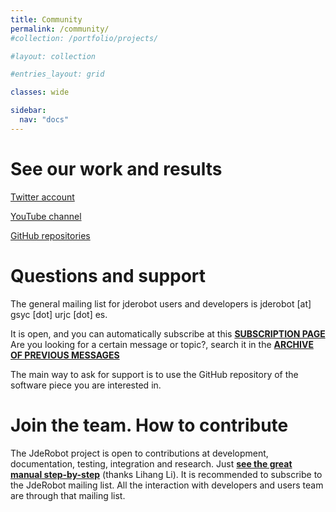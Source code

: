 ```yaml
---
title: Community
permalink: /community/
#collection: /portfolio/projects/

#layout: collection

#entries_layout: grid

classes: wide

sidebar:
  nav: "docs"
---
```



# See our work and results

[Twitter account](https://twitter.com/jderobot)

[YouTube channel](https://www.youtube.com/channel/UCgmUgpircYAv_QhLQziHJOQ)

[GitHub repositories](https://github.com/JdeRobot)



# Questions and support

The general mailing list for jderobot users and developers is jderobot [at] gsyc [dot] urjc [dot] es.

It is open, and you can automatically subscribe at this **[SUBSCRIPTION PAGE](https://gsyc.urjc.es/cgi-bin/mailman/listinfo/jde-developers)**
Are you looking for a certain message or topic?, search it in the **[ARCHIVE OF PREVIOUS MESSAGES](http://jderobot-developer-list.2315034.n4.nabble.com/)**

The main way to ask for support is to use the GitHub repository of the software piece you are interested in.



# Join the team. How to contribute

The JdeRobot project is open to contributions at development, documentation, testing, integration and research. Just **[see the great manual step-by-step](https://github.com/RoboticsURJC/JdeRobot/wiki/How-To-Contribute)** (thanks Lihang Li). It is recommended to subscribe to the JdeRobot mailing list. All the interaction with developers and users team are through that mailing list.
